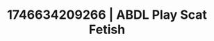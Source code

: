 ---
categories:
- Whispers of pleasure
- Erotic photography
- AI-generated
- Morning seduction
- ASMR
- Mid-century kink
- Morning after
- Cosplay
image: /assets/images/1746634209266.jpg
layout: post
seo:
  description: Featured content with exclusive Scat Fetish, ABDL Play. HD images available.
  keywords: Scat Fetish, ABDL Play
  og_image: /assets/images/1746634209266.jpg
  schema_type: VisualArtwork
tags:
- ABDL Play
- Scat Fetish
- '#1746634209266'
title: 1746634209266 | ABDL Play Scat Fetish
---